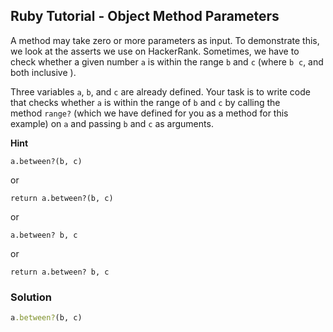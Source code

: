 ## Ruby Tutorial - Object Method Parameters

A method may take zero or more parameters as input. To demonstrate this, we look at the asserts we use on HackerRank. Sometimes, we have to check whether a given number `a` is within the range `b` and `c` (where `b`  `c`, and both inclusive ).

Three variables `a`, `b`, and `c` are already defined. Your task is to write code that checks whether `a` is within the range of `b` and `c` by calling the method `range?` (which we have defined for you as a method for this example) on `a` and passing `b` and `c` as arguments.

**Hint**

```
a.between?(b, c)
```

or

```
return a.between?(b, c)
```

or

```
a.between? b, c
```

or

```
return a.between? b, c
```

### Solution 

```ruby
a.between?(b, c)
```